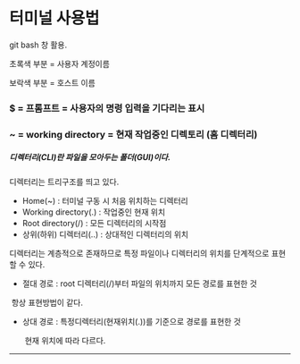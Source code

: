 # 터미널 사용법

git bash 창 활용. 

초록색 부분 = 사용자 계정이름

보락색 부분 =  호스트 이름

### $ = 프롬프트 = 사용자의 명령 입력을 기다리는 표시

###  ~ = working directory = 현재 작업중인 디렉토리 (홈 디렉터리)

##### 디렉터리(CLI)란 파일을 모아두는 폴더(GUI)이다.

디렉터리는 트리구조를 띄고 있다. 

+ Home(~) : 터미널 구동 시 처음 위치하는 디렉터리
+ Working directory(.) : 작업중인 현재 위치
+ Root directory(/) : 모든 디렉터리의 시작점
+ 상위(하위) 디렉터리(..) : 상대적인 디렉터리의 위치

디렉터리는 계층적으로 존재하므로 특정 파일이나 디렉터리의 위치를 단계적으로 표현할 수 있다.

- 절대 경로 : root 디렉터리(/)부터 파일의 위치까지 모든 경로를 표현한 것

​                           항상 표현방법이 같다. 

- 상대 경로 : 특정디렉터리(현재위치(.))를 기준으로 경로를 표현한 것

  ​                    현재 위치에 따라 다르다.

-------------------------

